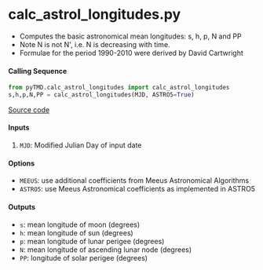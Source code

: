 calc_astrol_longitudes.py
=========================

 - Computes the basic astronomical mean longitudes: s, h, p, N and PP
 - Note N is not N', i.e. N is decreasing with time.
 - Formulae for the period 1990-2010 were derived by David Cartwright

#### Calling Sequence
```python
from pyTMD.calc_astrol_longitudes import calc_astrol_longitudes
s,h,p,N,PP = calc_astrol_longitudes(MJD, ASTRO5=True)
```
[Source code](https://github.com/tsutterley/pyTMD/blob/main/pyTMD/calc_astrol_longitudes.py)

#### Inputs
 1. `MJD`: Modified Julian Day of input date

#### Options
 - `MEEUS`: use additional coefficients from Meeus Astronomical Algorithms
 - `ASTRO5`: use Meeus Astronomical coefficients as implemented in ASTRO5

#### Outputs
 - `s`: mean longitude of moon (degrees)
 - `h`: mean longitude of sun (degrees)
 - `p`: mean longitude of lunar perigee (degrees)
 - `N`: mean longitude of ascending lunar node (degrees)
 - `PP`: longitude of solar perigee (degrees)
